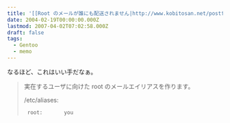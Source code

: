 ```yaml
---
title: '[[Root のメールが誰にも配送されません|http://www.kobitosan.net/postfix/jhtml/faq.html#root]]'
date: 2004-02-19T00:00:00.000Z
lastmod: 2007-04-02T07:02:58.000Z
draft: false
tags:
  - Gentoo
  - memo
---
```


なるほど、これはいい手だなぁ。

> 実在するユーザに向けた root のメールエイリアスを作ります。
>
> /etc/aliases:
>
> ```
>  root:       you
> ```
